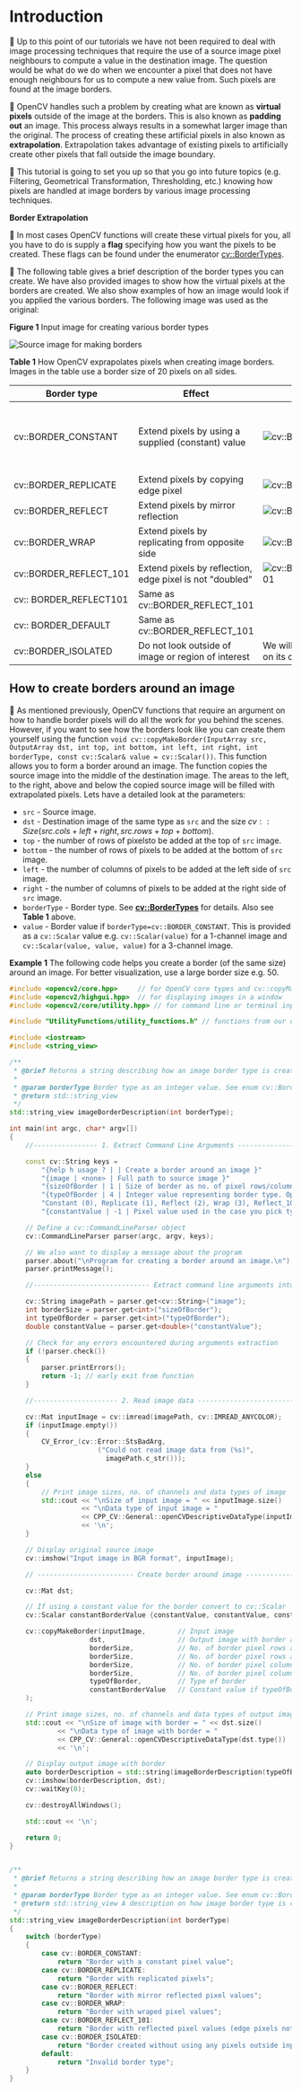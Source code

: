 # Introduction

:notebook_with_decorative_cover: Up to this point of our tutorials we have not been required to deal with image processing techniques that require the use of a source image pixel neighbours to compute a value in the destination image. The question would be what do we do when we encounter a pixel that does not have enough neighbours for us to compute a new value from. Such pixels are found at the image borders.

:notebook_with_decorative_cover: OpenCV handles such a problem by creating what are known as **virtual pixels** outside of the image at the borders. This is also known as **padding out** an image. This process always results in a somewhat larger image than the original. The process of creating these artificial pixels in also known as **extrapolation**. Extrapolation takes advantage of existing pixels to artificially create other pixels that fall outside the image boundary. 

:notebook_with_decorative_cover: This tutorial is going to set you up so that you go into future topics (e.g. Filtering, Geometrical Transformation, Thresholding, etc.) knowing how pixels are handled at image borders by various image processing techniques.


**Border Extrapolation**

:notebook_with_decorative_cover: In most cases OpenCV functions will create these virtual pixels for you, all you have to do is supply a **flag** specifying how you want the pixels to be created. These flags can be found under the enumerator <a href = "https://docs.opencv.org/4.8.0/d2/de8/group__core__array.html#ga209f2f4869e304c82d07739337eae7c5">cv::BorderTypes</a>. 

:notebook_with_decorative_cover: The following table gives a brief description of the border types you can create. We have also provided images to show how the virtual pixels at the borders are created. We also show examples of how an image would look if you applied the various borders. The following image was used as the original:

**Figure 1** Input image for creating various border types

![Source image for making borders](./images/source_img_make_borders.jpeg)

**Table 1** How OpenCV exprapolates pixels when creating image borders. Images in the table use a border size of 20 pixels on all sides.

| Border type | Effect | Pixels | Image example|
| ----------- | ------ | ------ | ----- |
| cv::BORDER_CONSTANT | Extend pixels by using a supplied (constant) value | ![cv::BORDER_CONSTANT](./images/border_constant.png)|Constant value = 25 ![cv::BORDER_CONSTANT with value 25](./images/constant_border_v25.png)Constant value = 200 ![cv::BORDER_CONSTANT with value 200](./images/constant_border_v200.png) |
| cv::BORDER_REPLICATE | Extend pixels by copying edge pixel | ![cv::BORDER_REPLICATE](./images/border_replicate.png) | ![cv::BORDER_REPLICATE](./images/replicate_border.png) |
| cv::BORDER_REFLECT | Extend pixels by mirror reflection | ![cv::BORDER_REFLECT](./images/border_reflect.png) | ![cv::BORDER_REFLECT](./images/reflect_border.png) |
| cv::BORDER_WRAP | Extend pixels by replicating from opposite side | ![cv::BORDER_WRAP](./images/border_wrap.png) | ![cv::BORDER_WRAP](./images/wrapped_border.png) |
| cv::BORDER_REFLECT_101 | Extend pixels by reflection, edge pixel is not "doubled" | ![cv::BORDER_REFLECT_101](./images/border_reflect_101.png) | ![cv::BORDER_REFLECT_101](./images/reflect_border_101.png) |
| cv:: BORDER_REFLECT101 | Same as cv::BORDER_REFLECT_101 | | |
| cv:: BORDER_DEFAULT | Same as cv::BORDER_REFLECT_101 | | |
| cv::BORDER_ISOLATED | Do not look outside of image or region of interest | We will discuss this type on its own later | |

## How to create borders around an image

:notebook_with_decorative_cover: As mentioned previously, OpenCV functions that require an argument on how to handle border pixels will do all the work for you behind the scenes. However, if you want to see how the borders look like you can create them yourself using the function `void cv::copyMakeBorder(InputArray src, OutputArray dst, int top, int bottom, int left, int right, int borderType, const cv::Scalar& value = cv::Scalar())`. This function allows you to form a border around an image. The function copies the source image into the middle of the destination image. The areas to the left, to the right, above and below the copied source image will be filled with extrapolated pixels. Lets have a detailed look at the parameters: 

* `src` - Source image.
* `dst` - Destination image of the same type as `src` and the size $cv::Size(src.cols+left+right, src.rows+top+bottom)$.
* `top` - the number of rows of pixelsto be added at the top of `src` image.
* `bottom` - the number of rows of pixels to be added at the bottom of `src` image.
* `left` - the number of columns of pixels to be added at the left side of `src` image.
* `right` - the number of columns of pixels to be added at the right side of `src` image.
* `borderType` - Border type. See <a href = "https://docs.opencv.org/4.8.0/d2/de8/group__core__array.html#ga209f2f4869e304c82d07739337eae7c5">**cv::BorderTypes**</a> for details. Also see **Table 1** above.
* `value` - Border value if `borderType=cv::BORDER_CONSTANT`. This is provided as a `cv::Scalar` value e.g. `cv::Scalar(value)` for a 1-channel image and `cv::Scalar(value, value, value)` for a 3-channel image.

**Example 1** The following code helps you create a border (of the same size) around an image. For better visualization, use a large border size e.g. 50.

```c++
#include <opencv2/core.hpp>     // for OpenCV core types and cv::copyMakeBorder()
#include <opencv2/highgui.hpp>  // for displaying images in a window
#include <opencv2/core/utility.hpp> // for command line or terminal inputs

#include "UtilityFunctions/utility_functions.h" // functions from our own library

#include <iostream>
#include <string_view>

/**
 * @brief Returns a string describing how an image border type is created
 * 
 * @param borderType Border type as an integer value. See enum cv::BorderTypes
 * @return std::string_view 
 */
std::string_view imageBorderDescription(int borderType);

int main(int argc, char* argv[])
{
    //---------------- 1. Extract Command Line Arguments -----------------//

    const cv::String keys = 
        "{help h usage ? | | Create a border around an image }"
        "{image | <none> | Full path to source image }"
        "{sizeOfBorder | 1 | Size of border as no. of pixel rows/columns }"
        "{typeOfBorder | 4 | Integer value representing border type. Options are: "
        "Constant (0), Replicate (1), Reflect (2), Wrap (3), Reflect_101 (4), Isolated (16)}"
        "{constantValue | -1 | Pixel value used in the case you pick typeOfBorder as 'Constant'}";

    // Define a cv::CommandLineParser object
    cv::CommandLineParser parser(argc, argv, keys);

    // We also want to display a message about the program
    parser.about("\nProgram for creating a border around an image.\n");
    parser.printMessage();

    //----------------------------- Extract command line arguments into program

    cv::String imagePath = parser.get<cv::String>("image");
    int borderSize = parser.get<int>("sizeOfBorder");
    int typeOfBorder = parser.get<int>("typeOfBorder");
    double constantValue = parser.get<double>("constantValue");

    // Check for any errors encountered during arguments extraction
    if (!parser.check())
    {
        parser.printErrors();
        return -1; // early exit from function
    }

    //--------------------- 2. Read image data -------------------------//

    cv::Mat inputImage = cv::imread(imagePath, cv::IMREAD_ANYCOLOR);
    if (inputImage.empty())
    {
        CV_Error_(cv::Error::StsBadArg, 
                      ("Could not read image data from (%s)", 
                        imagePath.c_str())); 
    }
    else 
    {
        // Print image sizes, no. of channels and data types of image
        std::cout << "\nSize of input image = " << inputImage.size()
                  << "\nData type of input image = " 
                  << CPP_CV::General::openCVDescriptiveDataType(inputImage.type())
                  << '\n';
    }

    // Display original source image
    cv::imshow("Input image in BGR format", inputImage);

    // ------------------------ Create border around image ---------------- //

    cv::Mat dst;

    // If using a constant value for the border convert to cv::Scalar
    cv::Scalar constantBorderValue {constantValue, constantValue, constantValue};

    cv::copyMakeBorder(inputImage,        // Input image
                    dst,                  // Output image with border added to it
                    borderSize,           // No. of border pixel rows at top of image
                    borderSize,           // No. of border pixel rows at bottom of image
                    borderSize,           // No. of border pixel columns on left side of image
                    borderSize,           // No. of border pixel columns on right side of image
                    typeOfBorder,         // Type of border
                    constantBorderValue   // Constant value if typeOfBorder == cv::BORDER_CONSTANT     
    );

    // Print image sizes, no. of channels and data types of output image
    std::cout << "\nSize of image with border = " << dst.size()
            << "\nData type of image with border = " 
            << CPP_CV::General::openCVDescriptiveDataType(dst.type())
            << '\n';

    // Display output image with border       
    auto borderDescription = std::string(imageBorderDescription(typeOfBorder));
    cv::imshow(borderDescription, dst);
    cv::waitKey(0);

    cv::destroyAllWindows();

    std::cout << '\n';

    return 0;
}


/**
 * @brief Returns a string describing how an image border type is created
 * 
 * @param borderType Border type as an integer value. See enum cv::BorderTypes
 * @return std::string_view A description on how image border type is created
 */
std::string_view imageBorderDescription(int borderType)
{
    switch (borderType)
    {
        case cv::BORDER_CONSTANT:
            return "Border with a constant pixel value";
        case cv::BORDER_REPLICATE:
            return "Border with replicated pixels";
        case cv::BORDER_REFLECT:
            return "Border with mirror reflected pixel values";
        case cv::BORDER_WRAP:
            return "Border with wraped pixel values";
        case cv::BORDER_REFLECT_101:
            return "Border with reflected pixel values (edge pixels not used)";
        case cv::BORDER_ISOLATED:
            return "Border created without using any pixels outside input image or ROI";
        default:
            return "Invalid border type";
    }
}
```
